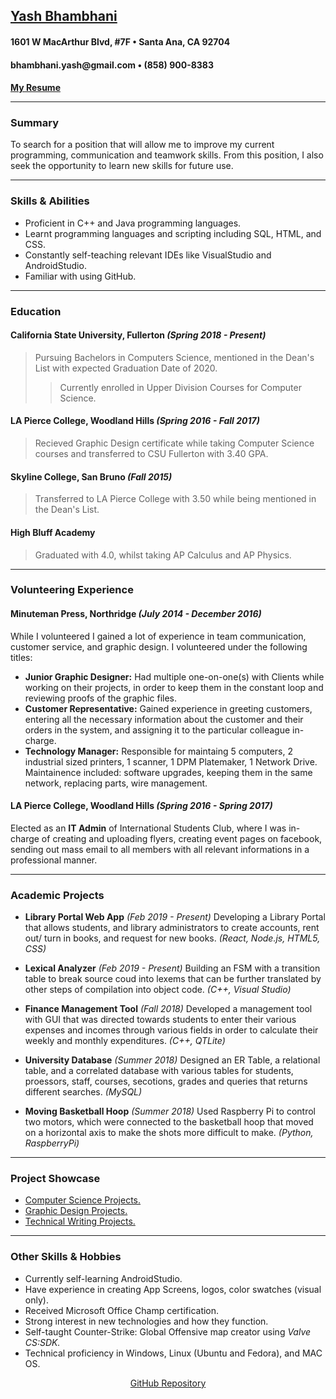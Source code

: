 <p align="center">
<h2><a href="https://www.linkedin.com/in/yash-bhambhani-31288a17b/">Yash Bhambhani</a>
<h4>1601 W MacArthur Blvd, #7F • Santa Ana, CA 92704  
<h4>bhambhani.yash@gmail.com • (858) 900-8383  
<h4><a href="https://yash-b.github.io/YashB.pdf">My Resume</a></p>


---

### **Summary**  
To search for a position that will allow me to improve my current programming, communication and teamwork skills. From this position, I also seek the opportunity to learn new skills for future use.  

---

### **Skills & Abilities**
+ Proficient in C++ and Java programming languages.  
+ Learnt programming languages and scripting including SQL, HTML, and CSS.  
+ Constantly self-teaching relevant IDEs like VisualStudio and AndroidStudio.  
+ Familiar with using GitHub.

---

### **Education**  

#### California State University, Fullerton _(Spring 2018 - Present)_  
>Pursuing Bachelors in Computers Science, mentioned in the Dean's List with expected Graduation Date of 2020. 
>>Currently enrolled in Upper Division Courses for Computer Science.  

#### LA Pierce College, Woodland Hills _(Spring 2016 - Fall 2017)_  
>Recieved Graphic Design certificate while taking Computer Science courses and transferred to CSU Fullerton with 3.40 GPA. 


#### Skyline College, San Bruno _(Fall 2015)_
>Transferred to LA Pierce College with 3.50 while being mentioned in the Dean's List. 

#### High Bluff Academy  
>Graduated with 4.0, whilst taking AP Calculus and AP Physics.  

---
  
### **Volunteering Experience**  
#### Minuteman Press, Northridge _(July 2014 - December 2016)_
While I volunteered I gained a lot of experience in team communication, customer service, and graphic design. I volunteered under the following titles:
+ **Junior Graphic Designer:** Had multiple one-on-one(s) with Clients while working on their projects, in order to keep them in the constant loop and reviewing proofs of the graphic files. 
+ **Customer Representative:** Gained experience in greeting customers, entering all the necessary information about the customer and their orders in the system, and assigning it to the particular colleague in-charge.
+ **Technology Manager:** Responsible for maintaing 5 computers, 2 industrial sized printers, 1 scanner, 1 DPM Platemaker, 1 Network Drive. Maintainence included: software upgrades, keeping them in the same network, replacing parts, wire management. 

#### LA Pierce College, Woodland Hills _(Spring 2016 - Spring 2017)_
Elected as an **IT Admin** of International Students Club, where I was in-charge of creating and uploading flyers, creating event pages on facebook, sending out mass email to all members with all relevant informations in a professional manner.  

---

### **Academic Projects**
+ **Library Portal Web App** _(Feb 2019 - Present)_
Developing a Library Portal that allows students, and library administrators to create accounts, rent out/ turn in books, and request for new books. _(React, Node.js, HTML5, CSS)_

+ **Lexical Analyzer** _(Feb 2019 - Present)_
Building an FSM with a transition table to break source coud into lexems that can be further translated by other steps of compilation into object code. _(C++, Visual Studio)_

+ **Finance Management Tool** _(Fall 2018)_
Developed a management tool with GUI that was directed towards students to enter their various expenses and incomes through various fields in order to calculate their weekly and monthly expenditures. _(C++, QTLite)_

+ **University Database** _(Summer 2018)_
Designed an ER Table, a relational table, and a correlated database with various tables for students, proessors, staff, courses, secotions, grades and queries that returns different searches. _(MySQL)_

+ **Moving Basketball Hoop** _(Summer 2018)_
Used Raspberry Pi to control two motors, which were connected to the basketball hoop that moved on a horizontal axis to make the shots more difficult to make. _(Python, RaspberryPi)_

---

### **Project Showcase**
+ [Computer Science Projects.](https://www.dropbox.com/sh/bj8y8v2lkluo6bw/AAAPHVlp8XMYx_sX1oPuVUwTa?dl=0)
+ [Graphic Design Projects.](https://www.dropbox.com/sh/ocyyg1daie1mnyf/AACJubNC_QLwHfD-ttt5HHXRa?dl=0)
+ [Technical Writing Projects.](https://www.dropbox.com/sh/qdwhqair22d1m12/AACylF0uFs_9O_Ig8jjV5Qkea?dl=0)  

---

### **Other Skills & Hobbies**
+ Currently self-learning AndroidStudio.
+ Have experience in creating App Screens, logos, color swatches (visual only).
+ Received Microsoft Office Champ certification.
+ Strong interest in new technologies and how they function.
+ Self-taught Counter-Strike: Global Offensive map creator using _Valve CS:SDK._
+ Technical proficiency in Windows, Linux (Ubuntu and Fedora), and MAC OS.

<p align="center"><a href="https://github.com/yash-b/yash-b.github.io"> GitHub Repository</a></p>
